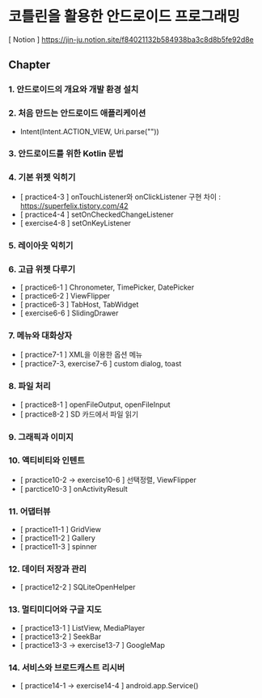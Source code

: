 # 코틀린을 활용한 안드로이드 프로그래밍
[ Notion ] https://jin-ju.notion.site/f84021132b584938ba3c8d8b5fe92d8e

## Chapter
### 1. 안드로이드의 개요와 개발 환경 설치

### 2. 처음 만드는 안드로이드 애플리케이션
- Intent(Intent.ACTION_VIEW, Uri.parse(""))

### 3. 안드로이드를 위한 Kotlin 문법

### 4. 기본 위젯 익히기
- [ practice4-3 ] onTouchListener와 onClickListener 구현 차이 : https://superfelix.tistory.com/42
- [ practice4-4 ] setOnCheckedChangeListener
- [ exercise4-8 ] setOnKeyListener

### 5. 레이아웃 익히기

### 6. 고급 위젯 다루기
- [ practice6-1 ] Chronometer, TimePicker, DatePicker
- [ practice6-2 ] ViewFlipper
- [ practice6-3 ] TabHost, TabWidget
- [ exercise6-6 ] SlidingDrawer

### 7. 메뉴와 대화상자
- [ practice7-1 ] XML을 이용한 옵션 메뉴
- [ practice7-3, exercise7-6 ] custom dialog, toast

### 8. 파일 처리
- [ practice8-1 ] openFileOutput, openFileInput
- [ practice8-2 ] SD 카드에서 파일 읽기

### 9. 그래픽과 이미지

### 10. 액티비티와 인텐트
- [ practice10-2 → exercise10-6 ] 선택정렬, ViewFlipper
- [ parctice10-3 ] onActivityResult

### 11. 어댑터뷰
- [ practice11-1 ] GridView
- [ practice11-2 ] Gallery
- [ practice11-3 ] spinner

### 12. 데이터 저장과 관리
- [ practice12-2 ] SQLiteOpenHelper

### 13. 멀티미디어와 구글 지도
- [ practice13-1 ] ListView, MediaPlayer
- [ practice13-2 ] SeekBar
- [ practice13-3  → exercise13-7 ] GoogleMap

### 14. 서비스와 브로드캐스트 리시버
- [ practice14-1 → exercise14-4 ] android.app.Service()
